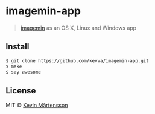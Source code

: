 # imagemin-app

> [imagemin](https://github.com/kevva/imagemin) as an OS X, Linux and Windows app


## Install

```sh
$ git clone https://github.com/kevva/imagemin-app.git
$ make
$ say awesome
```


## License

MIT © [Kevin Mårtensson](https://github.com/kevva)
